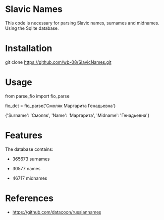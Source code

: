 # Slavic Names
This code is necessary for parsing  Slavic names, surnames and midnames. Using the Sqlite database. 

# Installation

git clone https://github.com/wb-08/SlavicNames.git

# Usage


from parse_fio import fio_parse

fio_dct = fio_parse('Смоляк Маргарита Генадьевна')

{'Surname': 'Смоляк', 'Name': 'Маргарита', 'Midname': 'Генадьевна'}

# Features

The database contains:

* 365673 surnames

* 30577 names

* 46717 midnames

# References

* https://github.com/datacoon/russiannames


